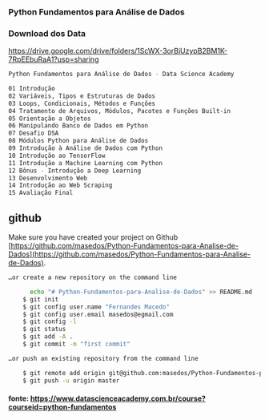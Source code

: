 
### Python Fundamentos para Análise de Dados

### Download dos Data
https://drive.google.com/drive/folders/1ScWX-3orBiUzypB2BM1K-7RpEEbuRaA1?usp=sharing

```sh
Python Fundamentos para Análise de Dados - Data Science Academy

01 Introdução
02 Variáveis, Tipos e Estruturas de Dados
03 Loops, Condicionais, Métodos e Funções
04 Tratamento de Arquivos, Módulos, Pacotes e Funções Built-in
05 Orientação a Objetos
06 Manipulando Banco de Dados em Python
07 Desafio DSA
08 Módulos Python para Análise de Dados
09 Introdução à Análise de Dados com Python
10 Introdução ao TensorFlow
11 Introdução a Machine Learning com Python
12 Bônus - Introdução a Deep Learning
13 Desenvolvimento Web
14 Introdução ao Web Scraping
15 Avaliação Final
```

## github

Make sure you have created your project on Github [https://github.com/masedos/Python-Fundamentos-para-Analise-de-Dados](https://github.com/masedos/Python-Fundamentos-para-Analise-de-Dados).

```sh
…or create a new repository on the command line

      echo "# Python-Fundamentos-para-Analise-de-Dados" >> README.md
    $ git init  
    $ git config user.name "Fernandes Macedo"
    $ git config user.email masedos@egmail.com
    $ git config -l
    $ git status
    $ git add -A .
    $ git commit -m "first commit"

…or push an existing repository from the command line

    $ git remote add origin git@github.com:masedos/Python-Fundamentos-para-Analise-de-Dados.git
    $ git push -u origin master
```

#### fonte: https://www.datascienceacademy.com.br/course?courseid=python-fundamentos
